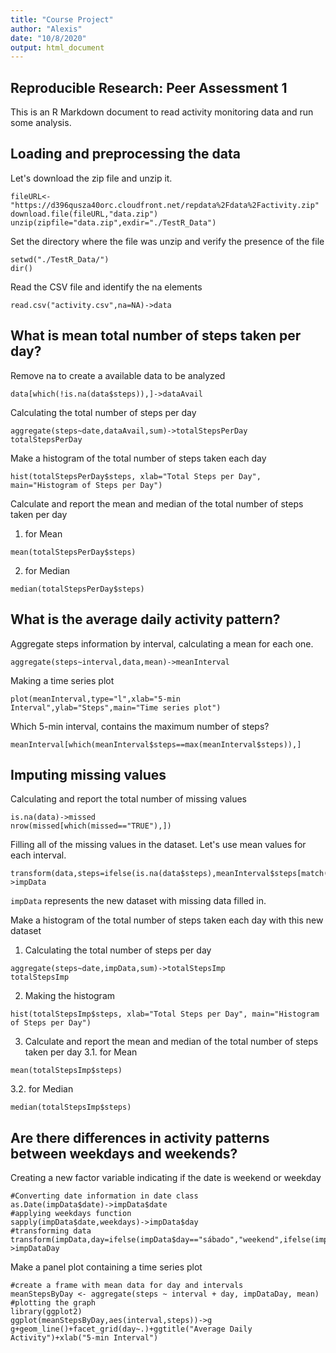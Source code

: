 ```yaml
---
title: "Course Project"
author: "Alexis"
date: "10/8/2020"
output: html_document
---
```

## Reproducible Research: Peer Assessment 1

This is an R Markdown document to read activity monitoring data and run some analysis.

## Loading and preprocessing the data

Let's download the zip file and unzip it.

```{r eval=FALSE}
fileURL<-"https://d396qusza40orc.cloudfront.net/repdata%2Fdata%2Factivity.zip"
download.file(fileURL,"data.zip")
unzip(zipfile="data.zip",exdir="./TestR_Data")
```
Set the directory where the file was unzip and verify the presence of the file
```{r eval=FALSE}
setwd("./TestR_Data/")
dir()
```
Read the CSV file and identify the na elements
```{r}
read.csv("activity.csv",na=NA)->data
```
## What is mean total number of steps taken per day?
Remove na to create a available data to be analyzed
```{r}
data[which(!is.na(data$steps)),]->dataAvail
```
Calculating the total number of steps per day
```{r}
aggregate(steps~date,dataAvail,sum)->totalStepsPerDay
totalStepsPerDay
```
Make a histogram of the total number of steps taken each day
```{r}
hist(totalStepsPerDay$steps, xlab="Total Steps per Day", main="Histogram of Steps per Day")
```

Calculate and report the mean and median of the total number of steps taken per day
1. for Mean
```{r}
mean(totalStepsPerDay$steps)
```
2. for Median
```{r}
median(totalStepsPerDay$steps)
```
## What is the average daily activity pattern?
Aggregate steps information by interval, calculating a mean for each one.
```{r}
aggregate(steps~interval,data,mean)->meanInterval
```
Making a time series plot
```{r}
plot(meanInterval,type="l",xlab="5-min Interval",ylab="Steps",main="Time series plot")
```

Which 5-min interval, contains the maximum number of steps?
```{r}
meanInterval[which(meanInterval$steps==max(meanInterval$steps)),]
```

## Imputing missing values

Calculating and report the total number of missing values
```{r}
is.na(data)->missed
nrow(missed[which(missed=="TRUE"),])
```
Filling all of the missing values in the dataset. 
Let's use mean values for each interval.
```{r}
transform(data,steps=ifelse(is.na(data$steps),meanInterval$steps[match(data$interval,meanInterval$interval)],data$steps))->impData
```
```impData``` represents the new dataset with missing data filled in.

Make a histogram of the total number of steps taken each day with this new dataset

1. Calculating the total number of steps per day
```{r}
aggregate(steps~date,impData,sum)->totalStepsImp
totalStepsImp
```
2. Making the histogram
```{r}
hist(totalStepsImp$steps, xlab="Total Steps per Day", main="Histogram of Steps per Day")
```

3. Calculate and report the mean and median of the total number of steps taken per day
3.1. for Mean
```{r}
mean(totalStepsImp$steps)
```
3.2. for Median
```{r}
median(totalStepsImp$steps)
```
## Are there differences in activity patterns between weekdays and weekends?
Creating a new factor variable indicating if the date is weekend or weekday
```{r}
#Converting date information in date class
as.Date(impData$date)->impData$date
#applying weekdays function
sapply(impData$date,weekdays)->impData$day
#transforming data
transform(impData,day=ifelse(impData$day=="sábado","weekend",ifelse(impData$day=="domingo","weekend","weekday")))->impDataDay
```
Make a panel plot containing a time series plot
```{r}
#create a frame with mean data for day and intervals
meanStepsByDay <- aggregate(steps ~ interval + day, impDataDay, mean)
#plotting the graph
library(ggplot2)
ggplot(meanStepsByDay,aes(interval,steps))->g
g+geom_line()+facet_grid(day~.)+ggtitle("Average Daily Activity")+xlab("5-min Interval")
```

